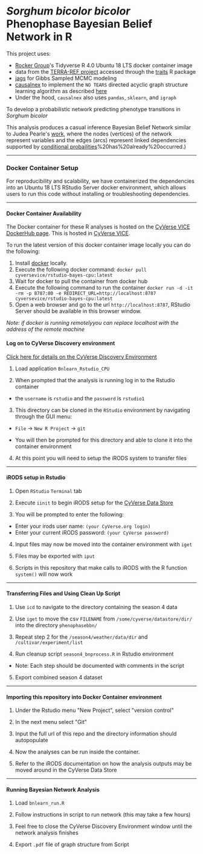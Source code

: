 # *Sorghum bicolor bicolor* Phenophase Bayesian Belief Network in R

This project uses:

  - [Rocker Group](https://github.com/rocker-org)'s Tidyverse R 4.0 Ubuntu 18 LTS docker container image
  - data from the [TERRA-REF project](https://www.terraref.org/) accessed through the [traits](https://docs.ropensci.org/traits/) R package
  - [jags](https://mcmc-jags.sourceforge.io/) for Gibbs Sampled MCMC modeling
  - [causalnex](https://causalnex.readthedocs.io/en/latest/) to implement the `NO TEARS` directed acyclic graph structure learning algorithm as described [here](https://github.com/xunzheng/notears)
  - Under the hood, `causalnex` also uses `pandas`, `sklearn`, and `igraph`

To develop a probabilistic network predicting phenotype transitions in *Sorghum bicolor*

This analysis produces a casual inference Bayesian Belief Network similar to Judea Pearle's [work](https://escholarship.org/content/qt53n4f34m/qt53n4f34m.pdf), where the nodes (vertices) of the network represent variables and the edges (arcs) represent linked dependencies supported by [conditional probailities](https://en.wikipedia.org/wiki/Conditional_probability#:~:text=In%20probability%20theory%2C%20conditional%20probability,or%20evidence)%20has%20already%20occurred.)


---

### Docker Container Setup

For reproducibility and scalability, we have containerized the dependencies into an Ubuntu 18 LTS RStudio Server docker environment, which allows users to run this code without installing or troubleshooting dependencies.

---

#### Docker Container Availability

The Docker container for these R analyses is hosted on the [CyVerse VICE DockerHub page](https://hub.docker.com/repository/docker/cyversevice/rstudio-bayes-cpu). This is hosted in [CyVerse VICE](https://de2.cyverse.org/). 


To run the latest version of this docker container image locally you can do the following:

1. Install [docker](https://www.docker.com/) locally. 
2. Execute the following docker command: `docker pull cyversevice/rstudio-bayes-cpu:latest`
3. Wait for docker to pull the container from docker hub
4. Execute the following command to run the container `docker run -d -it -rm -p 8787:80 -e REDIRECT_URL=http://localhost:8787 cyversevice/rstudio-bayes-cpu:latest`
5. Open a web browser and go to the url `http://localhost:8787`, RStudio Server should be available in this browser window.

*Note: if docker is running remotelyyou can replace localhost with the address of the remote machine*


#### Log on to CyVerse Discovery environment

[Click here for details on the CyVerse Discovery Environment](https://learning.cyverse.org/projects/container_camp_workshop_2019/en/latest/cyverse/de_docker.html)

  1. Load application `Bnlearn_Rstudio_CPU`

  2. When prompted that the analysis is running log in to the Rstudio container

  - the `username` is `rstudio` and the `password` is `rstudio1`

  3. This directory can be cloned in the `RStudio` environment by navigating through the GUI menu:

  - `File` &#8594; `New R Project` &#8594; `git`

  - You will then be prompted for this directory and able to clone it into the container environment

  4. At this point you will need to setup the iRODS system to transfer files

---

#### iRODS setup in Rstudio

  1. Open `RStudio` `Terminal` tab

  2. Execute `iinit` to begin iRODS setup for the [CyVerse Data Store](https://data.cyverse.org/)

  3. You will be prompted to enter the following:
  - Enter your irods user name: `(your CyVerse.org login)`
  - Enter your current iRODS password: `(your CyVerse password)`

  4. Input files may now be moved into the container environment with `iget`

  5. Files may be exported with `iput`
  
  6. Scripts in this repository that make calls to iRODS with the R function `system()` will now work

---

#### Transferring Files and Using Clean Up Script

  1. Use `icd` to navigate to the directory containing the season 4 data

  2. Use `iget` to move the csv `FILENAME` from `/some/cyverse/datastore/dir/` into the directory `phenophasebbn/`

  3. Repeat step 2 for the `/season4/weather/data/dir` and `/cultivar/experiment/list`

  4. Run cleanup script `season4_bnprocess.R` in Rstudio environment

  - Note: Each step should be documented with comments in the script

  5. Export combined season 4 dataset

---

#### Importing this repository into Docker Container environment

1. Under the Rstudio menu "New Project", select "version control"

2. In the next menu select "Git"

3. Input the full url of this repo and the directory information should autopopulate

4. Now the analyses can be run inside the container.

5. Refer to the iRODS documentation on how the analysis outputs may be moved around in the CyVerse Data Store 

---
#### Running Bayesian Network Analysis

  1. Load `bnlearn_run.R`

  2. Follow instructions in script to run network (this may take a few hours)

  3. Feel free to close the CyVerse Discovery Environment window until the network analysis finishes

  4. Export `.pdf` file of graph structure from Script


